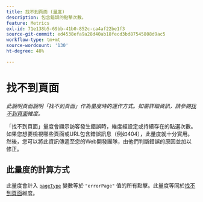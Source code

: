 ```yaml
---
title: 找不到頁面 (量度)
description: 包含錯誤的點擊次數。
feature: Metrics
exl-id: 71e138b5-69bb-41b0-852c-ca4af22be1f3
source-git-commit: ed4538efa9a28d40ab18fecd3bd87545808d9ac5
workflow-type: tm+mt
source-wordcount: '130'
ht-degree: 48%

---
```


# 找不到頁面

*此說明頁面說明「找不到頁面」作為量度時的運作方式。如需詳細資訊，請參閱[找不到頁面](../dimensions/pages-not-found.md)維度。*

「找不到頁面」量度會顯示訪客發生錯誤時，維度經設定或持續存在的點選次數。 如果您想要檢視哪些頁面或URL包含錯誤訊息（例如404），此量度就十分實用。 然後，您可以將此資訊傳遞至您的Web開發團隊，由他們判斷錯誤的原因並加以修正。

## 此量度的計算方式

此量度會計入 [`pageType`](/help/implement/vars/page-vars/pagetype.md) 變數等於 `"errorPage"` 值的所有點擊。此量度等同於[找不到頁面](../dimensions/pages-not-found.md)維度。
